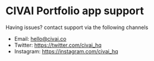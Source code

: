 # CIVAI Portfolio app support

Having issues? contact support via the following channels

* Email: hello@civai.co
* Twitter: https://twitter.com/civai_hq
* Instagram: https://instagram.com/civai_hq
